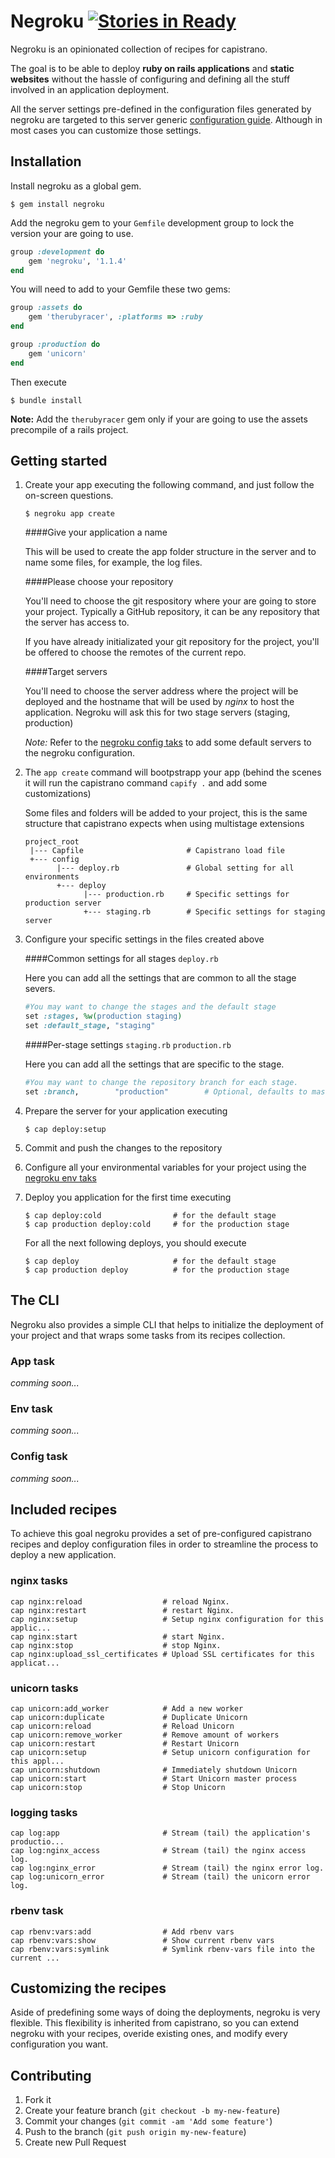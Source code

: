 Negroku [![Stories in Ready](https://badge.waffle.io/platanus/negroku.svg)](http://waffle.io/platanus/negroku)
=======

Negroku is an opinionated collection of recipes for capistrano.

The goal is to be able to deploy **ruby on rails applications** and **static websites** without the hassle of configuring and defining all the stuff involved in an application deployment.

All the server settings pre-defined in the configuration files generated by negroku are targeted to this server generic [configuration guide](https://github.com/platanus/guides/tree/master/deployment). Although in most cases you can customize those settings.

Installation
------------

Install negroku as a global gem.

```shell
$ gem install negroku
```

Add the negroku gem to your `Gemfile` development group to lock the version your are going to use.

```ruby
group :development do
    gem 'negroku', '1.1.4'
end
```

You will need to add to your Gemfile these two gems:

```ruby
group :assets do
    gem 'therubyracer', :platforms => :ruby
end

group :production do
    gem 'unicorn'
end
```

Then execute

```shell
$ bundle install
```

**Note:** Add the `therubyracer` gem only if your are going to use the assets precompile of a rails project.

## Getting started

1. Create your app executing the following command, and just follow the on-screen questions.

    ```
    $ negroku app create
    ```

    ####Give your application a name

    This will be used to create the app folder structure in the server and to name some files, for example, the log files.


    ####Please choose your repository

    You'll need to choose the git respository where your are going to store your project. Typically a GitHub repository, it can be any repository that the server has access to.

    If you have already initializated your git repository for the project, you'll be offered to choose the remotes of the current repo.

    ####Target servers

    You'll need to choose the server address where the project will be deployed and the hostname that will be used by *nginx* to host the application. Negroku will ask this for two stage servers (staging, production)

    *Note:* Refer to the [negroku config taks](#config-task) to add some default servers to the negroku configuration.


1. The `app create` command will bootpstrapp your app (behind the scenes it will run the capistrano command `capify .` and add some customizations)

    Some files and folders will be added to your project, this is the same structure that capistrano expects when using multistage extensions

    ```
    project_root
     |--- Capfile                       # Capistrano load file
     +--- config
           |--- deploy.rb               # Global setting for all environments
           +--- deploy
                 |--- production.rb     # Specific settings for production server
                 +--- staging.rb        # Specific settings for staging server
    ```

1. Configure your specific settings in the files created above

    ####Common settings for all stages `deploy.rb`

    Here you can add all the settings that are common to all the stage severs.

    ```ruby
    #You may want to change the stages and the default stage
    set :stages, %w(production staging)
    set :default_stage, "staging"
    ```


    ####Per-stage settings `staging.rb` `production.rb`

    Here you can add all the settings that are specific to the stage.

    ```ruby
    #You may want to change the repository branch for each stage.
    set :branch,        "production"        # Optional, defaults to master
    ```


1. Prepare the server for your application executing

    ```shell
    $ cap deploy:setup
    ```

1. Commit and push the changes to the repository

1. Configure all your environmental variables for your project using the [negroku env taks](#env-task)

1. Deploy you application for the first time executing

    ```shell
    $ cap deploy:cold                # for the default stage
    $ cap production deploy:cold     # for the production stage
    ```

    For all the next following deploys, you should execute

    ```shell
    $ cap deploy                     # for the default stage
    $ cap production deploy          # for the production stage
    ```

The CLI
-------

Negroku also provides a simple CLI that helps to initialize the deployment of your project and that wraps some tasks from its recipes collection.

### App task

*comming soon...*

### Env task

*comming soon...*

### Config task

*comming soon...*

Included recipes
----------------

To achieve this goal negroku provides a set of pre-configured capistrano recipes and deploy configuration files in order to streamline the process to deploy a new application.

### nginx tasks

```
cap nginx:reload                  # reload Nginx.
cap nginx:restart                 # restart Nginx.
cap nginx:setup                   # Setup nginx configuration for this applic...
cap nginx:start                   # start Nginx.
cap nginx:stop                    # stop Nginx.
cap nginx:upload_ssl_certificates # Upload SSL certificates for this applicat...
```

### unicorn tasks

```
cap unicorn:add_worker            # Add a new worker
cap unicorn:duplicate             # Duplicate Unicorn
cap unicorn:reload                # Reload Unicorn
cap unicorn:remove_worker         # Remove amount of workers
cap unicorn:restart               # Restart Unicorn
cap unicorn:setup                 # Setup unicorn configuration for this appl...
cap unicorn:shutdown              # Immediately shutdown Unicorn
cap unicorn:start                 # Start Unicorn master process
cap unicorn:stop                  # Stop Unicorn
```

### logging tasks

```
cap log:app                       # Stream (tail) the application's productio...
cap log:nginx_access              # Stream (tail) the nginx access log.
cap log:nginx_error               # Stream (tail) the nginx error log.
cap log:unicorn_error             # Stream (tail) the unicorn error log.
```

### rbenv task

```
cap rbenv:vars:add                # Add rbenv vars
cap rbenv:vars:show               # Show current rbenv vars
cap rbenv:vars:symlink            # Symlink rbenv-vars file into the current ...
```


Customizing the recipes
-----------------------

Aside of predefining some ways of doing the deployments, negroku is very flexible. This flexibility is inherited from capistrano, so you can extend negroku with your recipes, overide existing ones, and modify every configuration you want.

Contributing
------------

1. Fork it
2. Create your feature branch (`git checkout -b my-new-feature`)
3. Commit your changes (`git commit -am 'Add some feature'`)
4. Push to the branch (`git push origin my-new-feature`)
5. Create new Pull Request



